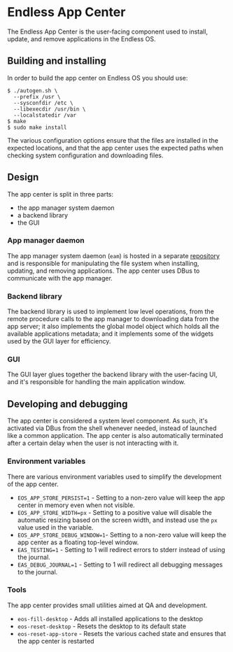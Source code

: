 # Endless App Center

The Endless App Center is the user-facing component used to install, update,
and remove applications in the Endless OS.

## Building and installing

In order to build the app center on Endless OS you should use:

    $ ./autogen.sh \
      --prefix /usr \
      --sysconfdir /etc \
      --libexecdir /usr/bin \
      --localstatedir /var
    $ make
    $ sudo make install

The various configuration options ensure that the files are installed in
the expected locations, and that the app center uses the expected paths when
checking system configuration and downloading files.

## Design

The app center is split in three parts:

 * the app manager system daemon
 * a backend library
 * the GUI

### App manager daemon

The app manager system daemon (`eam`) is hosted in a separate
[repository][eam] and is responsible for manipulating the file system when
installing, updating, and removing applications. The app center uses DBus
to communicate with the app manager.

### Backend library

The backend library is used to implement low level operations, from the
remote procedure calls to the app manager to downloading data from the app
server; it also implements the global model object which holds all the
available applications metadata; and it implements some of the widgets used
by the GUI layer for efficiency.

### GUI

The GUI layer glues together the backend library with the user-facing UI,
and it's responsible for handling the main application window.

## Developing and debugging

The app center is considered a system level component. As such, it's
activated via DBus from the shell whenever needed, instead of launched like
a common application. The app center is also automatically terminated after
a certain delay when the user is not interacting with it.

### Environment variables

There are various environment variables used to simplify the development of
the app center.

  * `EOS_APP_STORE_PERSIST=1` - Setting to a non-zero value will keep the
    app center in memory even when not visible.
  * `EOS_APP_STORE_WIDTH=px` - Setting to a positive value will disable the
    automatic resizing based on the screen width, and instead use the `px`
    value used in the variable.
  * `EOS_APP_STORE_DEBUG_WINDOW=1`- Setting to a non-zero value will keep
    the app center as a floating top-level window.
  * `EAS_TESTING=1` - Setting to 1 will redirect errors to stderr instead
    of using the journal.
  * `EAS_DEBUG_JOURNAL=1` - Setting to 1 will redirect all debugging
    messages to the journal.

### Tools

The app center provides small utilities aimed at QA and development.

  * `eos-fill-desktop` - Adds all installed applications to the desktop
  * `eos-reset-desktop` - Resets the desktop to its default state
  * `eos-reset-app-store` - Resets the various cached state and ensures
    that the app center is restarted

[eam]: https://github.com/endlessm/eos-app-manager
